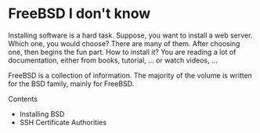 # FreeBSD I don't know

Installing software is a hard task. Suppose, you want to install a web server. Which one, you would choose? There are many of them. After choosing one, then begins the fun part. How to install it? You are reading a lot of documentation, either from books, tutorial, ... or watch videos, ...

FreeBSD is a collection of information. The majority of the volume is written for the BSD family, mainly for FreeBSD. 

Contents
* Installing BSD
* SSH Certificate Authorities

